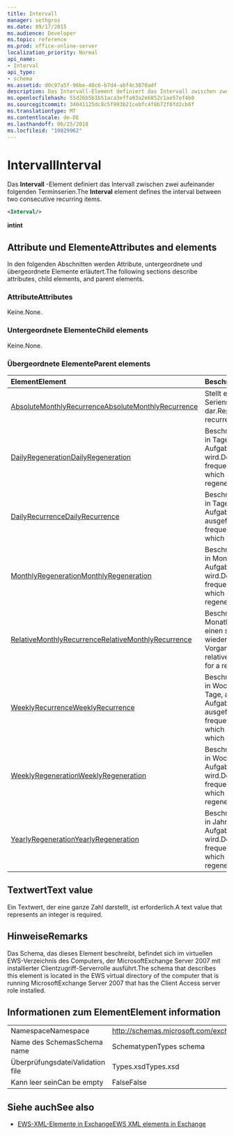 ```yaml
---
title: Intervall
manager: sethgros
ms.date: 09/17/2015
ms.audience: Developer
ms.topic: reference
ms.prod: office-online-server
localization_priority: Normal
api_name:
- Interval
api_type:
- schema
ms.assetid: d0c97a5f-96be-40c6-b7d4-abf4c3870adf
description: Das Intervall-Element definiert das Intervall zwischen zwei aufeinander folgenden Terminserien.
ms.openlocfilehash: 55d26b5b1b51aca3effa93a2e6852c1ae57ef4b0
ms.sourcegitcommit: 34041125dc8c5f993b21cebfc4f8b72f0fd2cb6f
ms.translationtype: MT
ms.contentlocale: de-DE
ms.lasthandoff: 06/25/2018
ms.locfileid: "19829962"
---
```

# <a name="interval"></a><span data-ttu-id="6e7ac-103">Intervall</span><span class="sxs-lookup"><span data-stu-id="6e7ac-103">Interval</span></span>

<span data-ttu-id="6e7ac-104">Das **Intervall** -Element definiert das Intervall zwischen zwei aufeinander folgenden Terminserien.</span><span class="sxs-lookup"><span data-stu-id="6e7ac-104">The **Interval** element defines the interval between two consecutive recurring items.</span></span> 
  
```xml
<Interval/>
```

 <span data-ttu-id="6e7ac-105">**int**</span><span class="sxs-lookup"><span data-stu-id="6e7ac-105">**int**</span></span>
## <a name="attributes-and-elements"></a><span data-ttu-id="6e7ac-106">Attribute und Elemente</span><span class="sxs-lookup"><span data-stu-id="6e7ac-106">Attributes and elements</span></span>

<span data-ttu-id="6e7ac-107">In den folgenden Abschnitten werden Attribute, untergeordnete und übergeordnete Elemente erläutert.</span><span class="sxs-lookup"><span data-stu-id="6e7ac-107">The following sections describe attributes, child elements, and parent elements.</span></span>
  
### <a name="attributes"></a><span data-ttu-id="6e7ac-108">Attribute</span><span class="sxs-lookup"><span data-stu-id="6e7ac-108">Attributes</span></span>

<span data-ttu-id="6e7ac-109">Keine.</span><span class="sxs-lookup"><span data-stu-id="6e7ac-109">None.</span></span>
  
### <a name="child-elements"></a><span data-ttu-id="6e7ac-110">Untergeordnete Elemente</span><span class="sxs-lookup"><span data-stu-id="6e7ac-110">Child elements</span></span>

<span data-ttu-id="6e7ac-111">Keine.</span><span class="sxs-lookup"><span data-stu-id="6e7ac-111">None.</span></span>
  
### <a name="parent-elements"></a><span data-ttu-id="6e7ac-112">Übergeordnete Elemente</span><span class="sxs-lookup"><span data-stu-id="6e7ac-112">Parent elements</span></span>

|<span data-ttu-id="6e7ac-113">**Element**</span><span class="sxs-lookup"><span data-stu-id="6e7ac-113">**Element**</span></span>|<span data-ttu-id="6e7ac-114">**Beschreibung**</span><span class="sxs-lookup"><span data-stu-id="6e7ac-114">**Description**</span></span>|
|:-----|:-----|
|[<span data-ttu-id="6e7ac-115">AbsoluteMonthlyRecurrence</span><span class="sxs-lookup"><span data-stu-id="6e7ac-115">AbsoluteMonthlyRecurrence</span></span>](absolutemonthlyrecurrence.md) <br/> |<span data-ttu-id="6e7ac-116">Stellt ein monatliches Serienmuster dar.</span><span class="sxs-lookup"><span data-stu-id="6e7ac-116">Represents a monthly recurrence pattern.</span></span>  <br/> |
|[<span data-ttu-id="6e7ac-117">DailyRegeneration</span><span class="sxs-lookup"><span data-stu-id="6e7ac-117">DailyRegeneration</span></span>](dailyregeneration.md) <br/> |<span data-ttu-id="6e7ac-118">Beschreibt die Häufigkeit in Tagen, in denen eine Aufgabe neu erstellt wird.</span><span class="sxs-lookup"><span data-stu-id="6e7ac-118">Describes the frequency, in days, in which a task is regenerated.</span></span>  <br/> |
|[<span data-ttu-id="6e7ac-119">DailyRecurrence</span><span class="sxs-lookup"><span data-stu-id="6e7ac-119">DailyRecurrence</span></span>](dailyrecurrence.md) <br/> |<span data-ttu-id="6e7ac-120">Beschreibt die Häufigkeit in Tagen, in denen eine Aufgabe wiederholt ausgeführt.</span><span class="sxs-lookup"><span data-stu-id="6e7ac-120">Describes the frequency, in days, in which a task recurs.</span></span>  <br/> |
|[<span data-ttu-id="6e7ac-121">MonthlyRegeneration</span><span class="sxs-lookup"><span data-stu-id="6e7ac-121">MonthlyRegeneration</span></span>](monthlyregeneration.md) <br/> |<span data-ttu-id="6e7ac-122">Beschreibt die Häufigkeit in Monaten, in denen eine Aufgabe neu erstellt wird.</span><span class="sxs-lookup"><span data-stu-id="6e7ac-122">Describes the frequency, in months, in which a task is regenerated.</span></span>  <br/> |
|[<span data-ttu-id="6e7ac-123">RelativeMonthlyRecurrence</span><span class="sxs-lookup"><span data-stu-id="6e7ac-123">RelativeMonthlyRecurrence</span></span>](relativemonthlyrecurrence.md) <br/> |<span data-ttu-id="6e7ac-124">Beschreibt ein relativen Monatliches Muster für einen sich wiederholenden Vorgang.</span><span class="sxs-lookup"><span data-stu-id="6e7ac-124">Describes a relative monthly pattern for a recurring task.</span></span>  <br/> |
|[<span data-ttu-id="6e7ac-125">WeeklyRecurrence</span><span class="sxs-lookup"><span data-stu-id="6e7ac-125">WeeklyRecurrence</span></span>](weeklyrecurrence.md) <br/> |<span data-ttu-id="6e7ac-126">Beschreibt die Häufigkeit in Wochen, in dem die Tage, an denen eine Aufgabe wiederholt ausgeführt.</span><span class="sxs-lookup"><span data-stu-id="6e7ac-126">Describes the frequency, in weeks, in which and the days on which a task recurs.</span></span>  <br/> |
|[<span data-ttu-id="6e7ac-127">WeeklyRegeneration</span><span class="sxs-lookup"><span data-stu-id="6e7ac-127">WeeklyRegeneration</span></span>](weeklyregeneration.md) <br/> |<span data-ttu-id="6e7ac-128">Beschreibt die Häufigkeit in Wochen, in denen eine Aufgabe neu erstellt wird.</span><span class="sxs-lookup"><span data-stu-id="6e7ac-128">Describes the frequency, in weeks, in which a task is regenerated.</span></span>  <br/> |
|[<span data-ttu-id="6e7ac-129">YearlyRegeneration</span><span class="sxs-lookup"><span data-stu-id="6e7ac-129">YearlyRegeneration</span></span>](yearlyregeneration.md) <br/> |<span data-ttu-id="6e7ac-130">Beschreibt die Häufigkeit in Jahre, in denen eine Aufgabe neu erstellt wird.</span><span class="sxs-lookup"><span data-stu-id="6e7ac-130">Describes the frequency, in years, in which a task is regenerated.</span></span>  <br/> |
   
## <a name="text-value"></a><span data-ttu-id="6e7ac-131">Textwert</span><span class="sxs-lookup"><span data-stu-id="6e7ac-131">Text value</span></span>

<span data-ttu-id="6e7ac-132">Ein Textwert, der eine ganze Zahl darstellt, ist erforderlich.</span><span class="sxs-lookup"><span data-stu-id="6e7ac-132">A text value that represents an integer is required.</span></span>
  
## <a name="remarks"></a><span data-ttu-id="6e7ac-133">Hinweise</span><span class="sxs-lookup"><span data-stu-id="6e7ac-133">Remarks</span></span>

<span data-ttu-id="6e7ac-134">Das Schema, das dieses Element beschreibt, befindet sich im virtuellen EWS-Verzeichnis des Computers, der MicrosoftExchange Server 2007 mit installierter Clientzugriff-Serverrolle ausführt.</span><span class="sxs-lookup"><span data-stu-id="6e7ac-134">The schema that describes this element is located in the EWS virtual directory of the computer that is running MicrosoftExchange Server 2007 that has the Client Access server role installed.</span></span>
  
## <a name="element-information"></a><span data-ttu-id="6e7ac-135">Informationen zum Element</span><span class="sxs-lookup"><span data-stu-id="6e7ac-135">Element information</span></span>

|||
|:-----|:-----|
|<span data-ttu-id="6e7ac-136">Namespace</span><span class="sxs-lookup"><span data-stu-id="6e7ac-136">Namespace</span></span>  <br/> |http://schemas.microsoft.com/exchange/services/2006/types  <br/> |
|<span data-ttu-id="6e7ac-137">Name des Schemas</span><span class="sxs-lookup"><span data-stu-id="6e7ac-137">Schema name</span></span>  <br/> |<span data-ttu-id="6e7ac-138">Schematypen</span><span class="sxs-lookup"><span data-stu-id="6e7ac-138">Types schema</span></span>  <br/> |
|<span data-ttu-id="6e7ac-139">Überprüfungsdatei</span><span class="sxs-lookup"><span data-stu-id="6e7ac-139">Validation file</span></span>  <br/> |<span data-ttu-id="6e7ac-140">Types.xsd</span><span class="sxs-lookup"><span data-stu-id="6e7ac-140">Types.xsd</span></span>  <br/> |
|<span data-ttu-id="6e7ac-141">Kann leer sein</span><span class="sxs-lookup"><span data-stu-id="6e7ac-141">Can be empty</span></span>  <br/> |<span data-ttu-id="6e7ac-142">False</span><span class="sxs-lookup"><span data-stu-id="6e7ac-142">False</span></span>  <br/> |
   
## <a name="see-also"></a><span data-ttu-id="6e7ac-143">Siehe auch</span><span class="sxs-lookup"><span data-stu-id="6e7ac-143">See also</span></span>



- [<span data-ttu-id="6e7ac-144">EWS-XML-Elemente in Exchange</span><span class="sxs-lookup"><span data-stu-id="6e7ac-144">EWS XML elements in Exchange</span></span>](ews-xml-elements-in-exchange.md)

